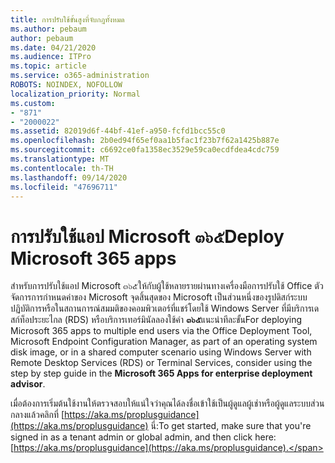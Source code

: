 ```yaml
---
title: การปรับใช้ขั้นสูงที่จับกฎทั้งหมด
ms.author: pebaum
author: pebaum
ms.date: 04/21/2020
ms.audience: ITPro
ms.topic: article
ms.service: o365-administration
ROBOTS: NOINDEX, NOFOLLOW
localization_priority: Normal
ms.custom:
- "871"
- "2000022"
ms.assetid: 82019d6f-44bf-41ef-a950-fcfd1bcc55c0
ms.openlocfilehash: 2b0ed94f65ef0aa1b5fac1f23b7f62a1425b887e
ms.sourcegitcommit: c6692ce0fa1358ec3529e59ca0ecdfdea4cdc759
ms.translationtype: MT
ms.contentlocale: th-TH
ms.lasthandoff: 09/14/2020
ms.locfileid: "47696711"
---
```

# <a name="deploy-microsoft-365-apps"></a><span data-ttu-id="95c65-102">การปรับใช้แอป Microsoft ๓๖๕</span><span class="sxs-lookup"><span data-stu-id="95c65-102">Deploy Microsoft 365 apps</span></span>

<span data-ttu-id="95c65-103">สำหรับการปรับใช้แอป Microsoft ๓๖๕ให้กับผู้ใช้หลายรายผ่านทางเครื่องมือการปรับใช้ Office ตัวจัดการการกำหนดค่าของ Microsoft จุดสิ้นสุดของ Microsoft เป็นส่วนหนึ่งของรูปดิสก์ระบบปฏิบัติการหรือในสถานการณ์สมมติของคอมพิวเตอร์ที่แชร์โดยใช้ Windows Server ที่มีบริการเดสก์ท็อประยะไกล (RDS) หรือบริการเทอร์มินัลลองใช้คำ **๓๖๕**แนะนำทีละขั้น</span><span class="sxs-lookup"><span data-stu-id="95c65-103">For deploying Microsoft 365 apps to multiple end users via the Office Deployment Tool, Microsoft Endpoint Configuration Manager, as part of an operating system disk image, or in a shared computer scenario using Windows Server with Remote Desktop Services (RDS) or Terminal Services, consider using the step by step guide in the **Microsoft 365 Apps for enterprise deployment advisor**.</span></span>
  
<span data-ttu-id="95c65-104">เมื่อต้องการเริ่มต้นใช้งานให้ตรวจสอบให้แน่ใจว่าคุณได้ลงชื่อเข้าใช้เป็นผู้ดูแลผู้เช่าหรือผู้ดูแลระบบส่วนกลางแล้วคลิกที่ [https://aka.ms/proplusguidance](https://aka.ms/proplusguidance) นี่:</span><span class="sxs-lookup"><span data-stu-id="95c65-104">To get started, make sure that you're signed in as a tenant admin or global admin, and then click here: [https://aka.ms/proplusguidance](https://aka.ms/proplusguidance).</span></span>
  